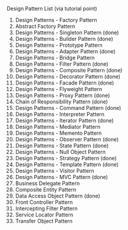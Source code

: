 Design Pattern List (via tutorial point)

1. Design Patterns - Factory Pattern
2. Abstract Factory Pattern
3. Design Patterns - Singleton Pattern (done)
4. Design Patterns - Builder Pattern (done)
5. Design Patterns - Prototype Pattern
6. Design Patterns - Adapter Pattern (done)
7. Design Patterns - Bridge Pattern
8. Design Patterns - Filter Pattern (done)
9. Design Patterns - Composite Pattern (done)
10. Design Patterns - Decorator Pattern (done)
11. Design Patterns - Facade Pattern (done)
12. Design Patterns - Flyweight Pattern
13. Design Patterns - Proxy Pattern (done)
14. Chain of Responsibility Pattern (done)
15. Design Patterns - Command Pattern (done)
16. Design Patterns - Interpreter Pattern 
17. Design Patterns - Iterator Pattern (done)
18. Design Patterns - Mediator Pattern
19. Design Patterns - Memento Pattern
20. Design Patterns - Observer Pattern (done)
21. Design Patterns - State Pattern (done)
22. Design Patterns - Null Object Pattern
23. Design Patterns - Strategy Pattern (done)
24. Design Patterns - Template Pattern (done)
25. Design Patterns - Visitor Pattern
26. Design Patterns - MVC Pattern (done)
27. Business Delegate Pattern
28. Composite Entity Pattern
29. Data Access Object Pattern (done)
30. Front Controller Pattern
31. Intercepting Filter Pattern
32. Service Locator  Pattern
33. Transfer Object Pattern